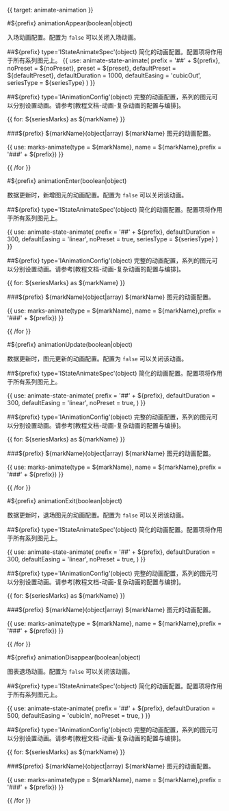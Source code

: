 {{ target: animate-animation }}

<!-- 动画配置 -->

#${prefix} animationAppear(boolean|object)

入场动画配置。配置为 `false` 可以关闭入场动画。

##${prefix} type='IStateAnimateSpec'(object)
简化的动画配置。配置项将作用于所有系列图元上。
{{ use: animate-state-animate(
  prefix = '##' + ${prefix},
  noPreset = ${noPreset},
  preset = ${preset},
  defaultPreset = ${defaultPreset},
  defaultDuration = 1000,
  defaultEasing = 'cubicOut',
  seriesType = ${seriesType}
) }}

##${prefix} type='IAnimationConfig'(object)
完整的动画配置，系列的图元可以分别设置动画。请参考[教程文档-动画-复杂动画的配置与编排]。

{{ for: ${seriesMarks} as ${markName} }}

###${prefix} ${markName}(object|array)
${markName} 图元的动画配置。

{{ use: marks-animate(type = ${markName}, name = ${markName},prefix = '###' + ${prefix}) }}

{{ /for }}

#${prefix} animationEnter(boolean|object)

数据更新时，新增图元的动画配置。配置为 `false` 可以关闭该动画。

##${prefix} type='IStateAnimateSpec'(object)
简化的动画配置。配置项将作用于所有系列图元上。

{{ use: animate-state-animate(
  prefix = '##' + ${prefix},
  defaultDuration = 300,
  defaultEasing = 'linear',
  noPreset = true,
  seriesType = ${seriesType}
) }}

##${prefix} type='IAnimationConfig'(object)
完整的动画配置，系列的图元可以分别设置动画。请参考[教程文档-动画-复杂动画的配置与编排]。

{{ for: ${seriesMarks} as ${markName} }}

###${prefix} ${markName}(object|array)
${markName} 图元的动画配置。

{{ use: marks-animate(type = ${markName}, name = ${markName},prefix = '###' + ${prefix}) }}

{{ /for }}

#${prefix} animationUpdate(boolean|object)

数据更新时，图元更新的动画配置。配置为 `false` 可以关闭该动画。

##${prefix} type='IStateAnimateSpec'(object)
简化的动画配置。配置项将作用于所有系列图元上。

{{ use: animate-state-animate(
  prefix = '##' + ${prefix},
  defaultDuration = 300,
  defaultEasing = 'linear',
  noPreset = true,
) }}

##${prefix} type='IAnimationConfig'(object)
完整的动画配置，系列的图元可以分别设置动画。请参考[教程文档-动画-复杂动画的配置与编排]。

{{ for: ${seriesMarks} as ${markName} }}

###${prefix} ${markName}(object|array)
${markName} 图元的动画配置。

{{ use: marks-animate(type = ${markName}, name = ${markName},prefix = '###' + ${prefix}) }}

{{ /for }}

#${prefix} animationExit(boolean|object)

数据更新时，退场图元的动画配置。配置为 `false` 可以关闭该动画。

##${prefix} type='IStateAnimateSpec'(object)
简化的动画配置。配置项将作用于所有系列图元上。

{{ use: animate-state-animate(
  prefix = '##' + ${prefix},
  defaultDuration = 300,
  defaultEasing = 'linear',
  noPreset = true,
) }}

##${prefix} type='IAnimationConfig'(object)
完整的动画配置，系列的图元可以分别设置动画。请参考[教程文档-动画-复杂动画的配置与编排]。

{{ for: ${seriesMarks} as ${markName} }}

###${prefix} ${markName}(object|array)
${markName} 图元的动画配置。

{{ use: marks-animate(type = ${markName}, name = ${markName},prefix = '###' + ${prefix}) }}

{{ /for }}

#${prefix} animationDisappear(boolean|object)

图表退场动画。配置为 `false` 可以关闭该动画。

##${prefix} type='IStateAnimateSpec'(object)
简化的动画配置。配置项将作用于所有系列图元上。

{{ use: animate-state-animate(
prefix = '##' + ${prefix},
defaultDuration = 500,
defaultEasing = 'cubicIn',
noPreset = true,
) }}

##${prefix} type='IAnimationConfig'(object)
完整的动画配置，系列的图元可以分别设置动画。请参考[教程文档-动画-复杂动画的配置与编排]。

{{ for: ${seriesMarks} as ${markName} }}

###${prefix} ${markName}(object|array)
${markName} 图元的动画配置。

{{ use: marks-animate(type = ${markName}, name = ${markName},prefix = '###' + ${prefix}) }}

{{ /for }}
